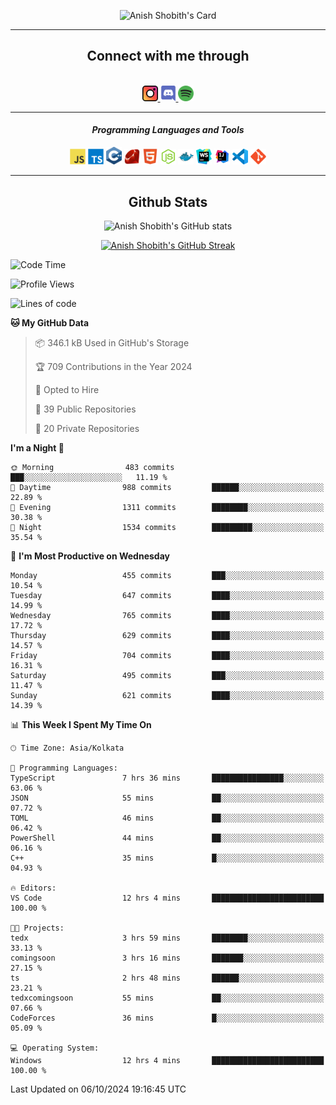 <div align="center">

![Anish Shobith's Card](https://cardivo.vercel.app/api?name=Anish%20Shobith%20P%20S&description=Hi%20there%F0%9F%91%8B,%20I%20am%20a%2020-years-old.%20I%20am%20a%20Web%20and%20Application%20developer%20from%20India.%20Nice%20to%20meet%20you%20all.%20Looking%20forward%20to%20paritcipate%20with%20you.&image=https://i.imgur.com/WlQk3PY.jpg&&disableAnimation=true&site=https://anishshobithps.tech&pattern=plus&colorPattern=%23171616&backgroundColor=%231a1b26&instagram=anish_shobith&linkedin=Anish%20Shobith%20P%20S&fontColor=%23ffffff&iconColor=%23ffffff)

<hr>
 <h2> Connect with me through </h2>
<br>
<a href="https://www.instagram.com/anish_shobith/">
    <img alt="Anish Shobith's Instagram" width="25px" src="https://raw.githubusercontent.com/anishshobithps/anishshobithps/master/assets/socials/instagram.svg">
    </a>
    <a href="https://discord.gg/cWgDskT">
    <img alt="Anish Shobith's Discord", width="25px" src="https://raw.githubusercontent.com/anishshobithps/anishshobithps/master/assets/socials/discord.svg">
    </a>
    <a href="https://open.spotify.com/user/goshcrm0y9jzum2lffvu6f4hz">
    <img alt="Anish Shobith's Spotify", width="25px" src="https://raw.githubusercontent.com/anishshobithps/anishshobithps/master/assets/socials/spotify.svg">
    </a>
    <br>
    <hr>
    <h4> <i> Programming Languages and Tools </i> </h4>
    <img width="25px" src="https://raw.githubusercontent.com/anishshobithps/anishshobithps/master/assets/languages/javascript.svg">
    <img width="25px" src="https://raw.githubusercontent.com/anishshobithps/anishshobithps/master/assets/languages/typescript.svg">
    <img width="25px" src="https://raw.githubusercontent.com/anishshobithps/anishshobithps/master/assets/languages/cpp.svg">
    <img width="25px" src="https://raw.githubusercontent.com/anishshobithps/anishshobithps/master/assets/languages/ruby.svg">
    <img width="25px" src="https://raw.githubusercontent.com/anishshobithps/anishshobithps/master/assets/languages/html.svg">
    <img width="25px" src="https://raw.githubusercontent.com/anishshobithps/anishshobithps/master/assets/tools/nodejs.svg">
    <img width="25px" src="https://raw.githubusercontent.com/anishshobithps/anishshobithps/master/assets/tools/docker.svg">
    <img width="25px" src="https://raw.githubusercontent.com/anishshobithps/anishshobithps/master/assets/tools/webstorm.svg">
    <img width="25px" src="https://raw.githubusercontent.com/anishshobithps/anishshobithps/master/assets/tools/intellij.svg">
    <img width="25px" src="https://raw.githubusercontent.com/anishshobithps/anishshobithps/master/assets/tools/visualstudiocode.svg">
    <img width="25px" src="https://raw.githubusercontent.com/anishshobithps/anishshobithps/master/assets/tools/git.svg">
<hr>
 <h2> Github Stats </h2>

![Anish Shobith's GitHub stats](https://github-readme-stats-fk82.vercel.app/api?username=anishshobithps&show_icons=true&theme=tokyonight&count_private=true)

[![Anish Shobith's GitHub Streak](https://streak-stats.demolab.com?user=anishshobithps&theme=tokyonight&hide_border=true&border_radius=4.6)](https://git.io/streak-stats)

</div>

<!--START_SECTION:waka-->
![Code Time](http://img.shields.io/badge/Code%20Time-1%2C308%20hrs%201%20min-blue)

![Profile Views](http://img.shields.io/badge/Profile%20Views-1-blue)

![Lines of code](https://img.shields.io/badge/From%20Hello%20World%20I%27ve%20Written-1.1%20million%20lines%20of%20code-blue)

**🐱 My GitHub Data** 

> 📦 346.1 kB Used in GitHub's Storage 
 > 
> 🏆 709 Contributions in the Year 2024
 > 
> 💼 Opted to Hire
 > 
> 📜 39 Public Repositories 
 > 
> 🔑 20 Private Repositories 
 > 
**I'm a Night 🦉** 

```text
🌞 Morning                483 commits         ███░░░░░░░░░░░░░░░░░░░░░░   11.19 % 
🌆 Daytime                988 commits         ██████░░░░░░░░░░░░░░░░░░░   22.89 % 
🌃 Evening                1311 commits        ████████░░░░░░░░░░░░░░░░░   30.38 % 
🌙 Night                  1534 commits        █████████░░░░░░░░░░░░░░░░   35.54 % 
```
📅 **I'm Most Productive on Wednesday** 

```text
Monday                   455 commits         ███░░░░░░░░░░░░░░░░░░░░░░   10.54 % 
Tuesday                  647 commits         ████░░░░░░░░░░░░░░░░░░░░░   14.99 % 
Wednesday                765 commits         ████░░░░░░░░░░░░░░░░░░░░░   17.72 % 
Thursday                 629 commits         ████░░░░░░░░░░░░░░░░░░░░░   14.57 % 
Friday                   704 commits         ████░░░░░░░░░░░░░░░░░░░░░   16.31 % 
Saturday                 495 commits         ███░░░░░░░░░░░░░░░░░░░░░░   11.47 % 
Sunday                   621 commits         ████░░░░░░░░░░░░░░░░░░░░░   14.39 % 
```


📊 **This Week I Spent My Time On** 

```text
🕑︎ Time Zone: Asia/Kolkata

💬 Programming Languages: 
TypeScript               7 hrs 36 mins       ████████████████░░░░░░░░░   63.06 % 
JSON                     55 mins             ██░░░░░░░░░░░░░░░░░░░░░░░   07.72 % 
TOML                     46 mins             ██░░░░░░░░░░░░░░░░░░░░░░░   06.42 % 
PowerShell               44 mins             ██░░░░░░░░░░░░░░░░░░░░░░░   06.16 % 
C++                      35 mins             █░░░░░░░░░░░░░░░░░░░░░░░░   04.93 % 

🔥 Editors: 
VS Code                  12 hrs 4 mins       █████████████████████████   100.00 % 

🐱‍💻 Projects: 
tedx                     3 hrs 59 mins       ████████░░░░░░░░░░░░░░░░░   33.13 % 
comingsoon               3 hrs 16 mins       ███████░░░░░░░░░░░░░░░░░░   27.15 % 
ts                       2 hrs 48 mins       ██████░░░░░░░░░░░░░░░░░░░   23.21 % 
tedxcomingsoon           55 mins             ██░░░░░░░░░░░░░░░░░░░░░░░   07.66 % 
CodeForces               36 mins             █░░░░░░░░░░░░░░░░░░░░░░░░   05.09 % 

💻 Operating System: 
Windows                  12 hrs 4 mins       █████████████████████████   100.00 % 
```


 Last Updated on 06/10/2024 19:16:45 UTC
<!--END_SECTION:waka-->
